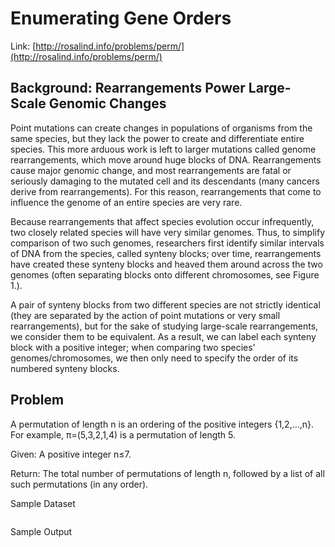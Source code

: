 # Enumerating Gene Orders

Link: [http://rosalind.info/problems/perm/](http://rosalind.info/problems/perm/)

## Background: Rearrangements Power Large-Scale Genomic Changes

Point mutations can create changes in populations of organisms from the same species, but they lack the power to create and differentiate entire species. This more arduous work is left to larger mutations called genome rearrangements, which move around huge blocks of DNA. Rearrangements cause major genomic change, and most rearrangements are fatal or seriously damaging to the mutated cell and its descendants (many cancers derive from rearrangements). For this reason, rearrangements that come to influence the genome of an entire species are very rare.

Because rearrangements that affect species evolution occur infrequently, two closely related species will have very similar genomes. Thus, to simplify comparison of two such genomes, researchers first identify similar intervals of DNA from the species, called synteny blocks; over time, rearrangements have created these synteny blocks and heaved them around across the two genomes (often separating blocks onto different chromosomes, see Figure 1.).

A pair of synteny blocks from two different species are not strictly identical (they are separated by the action of point mutations or very small rearrangements), but for the sake of studying large-scale rearrangements, we consider them to be equivalent. As a result, we can label each synteny block with a positive integer; when comparing two species' genomes/chromosomes, we then only need to specify the order of its numbered synteny blocks.

## Problem

A permutation of length n is an ordering of the positive integers {1,2,…,n}. For example, π=(5,3,2,1,4) is a permutation of length 5.

Given: A positive integer n≤7.

Return: The total number of permutations of length n, followed by a list of all such permutations (in any order).

Sample Dataset

```
```

Sample Output

```
```